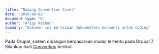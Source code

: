 ```yaml
---
title: "Naming Convention Civet"
date: "2019-09-02"
document type: "6"
author: "Ariqy Raihan"
summary: "Dokumen ini berisikan dokumentasi konvensi untuk coding"
---
```


Pada Drupal, sistem dibangun berdasarkan modul tertentu pada Drupal 7. Silahkan ikuti [*Convention*](https://www.drupal.org/docs/7/creating-custom-modules) berikut.